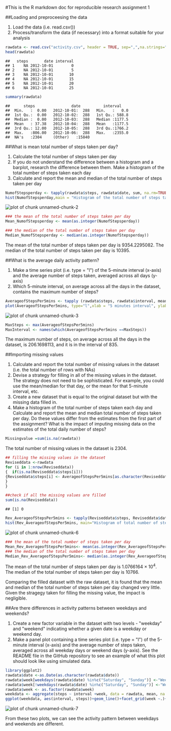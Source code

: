 #This is the R markdown doc for reproducible research assignment 1

##Loading and preproceesing the data

1. Load the data (i.e. read.csv())
2. Process/transform the data (if necessary) into a format suitable for your analysis


```r
rawdata <- read.csv("activity.csv", header = TRUE, sep=",",na.strings="NA")
head(rawdata)
```

```
##   steps       date interval
## 1    NA 2012-10-01        0
## 2    NA 2012-10-01        5
## 3    NA 2012-10-01       10
## 4    NA 2012-10-01       15
## 5    NA 2012-10-01       20
## 6    NA 2012-10-01       25
```

```r
summary(rawdata)
```

```
##      steps                date          interval     
##  Min.   :  0.00   2012-10-01:  288   Min.   :   0.0  
##  1st Qu.:  0.00   2012-10-02:  288   1st Qu.: 588.8  
##  Median :  0.00   2012-10-03:  288   Median :1177.5  
##  Mean   : 37.38   2012-10-04:  288   Mean   :1177.5  
##  3rd Qu.: 12.00   2012-10-05:  288   3rd Qu.:1766.2  
##  Max.   :806.00   2012-10-06:  288   Max.   :2355.0  
##  NA's   :2304     (Other)   :15840
```

##What is mean total number of steps taken per day?
1. Calculate the total number of steps taken per day
2. If you do not understand the difference between a histogram and a barplot, research the difference between them. Make a histogram of the total number of steps taken each day
3. Calculate and report the mean and median of the total number of steps taken per day


```r
NumofStepsperday <- tapply(rawdata$steps, rawdata$date, sum, na.rm=TRUE)
hist(NumofStepsperday,main = "Histogram of the total number of steps taken per day", xlab="Steps")
```

![plot of chunk unnamed-chunk-2](figure/unnamed-chunk-2-1.png)

```r
### the mean of the total number of steps taken per day
Mean_NumofStepsperday <- mean(as.integer(NumofStepsperday))

### the median of the total number of steps taken per day
Median_NumofStepsperday <- median(as.integer(NumofStepsperday))
```

The mean of the total number of steps taken per day is 9354.2295082.
The median of the total number of steps taken per day is 10395.

##What is the average daily activity pattern?
1. Make a time series plot (i.e. type = "l") of the 5-minute interval (x-axis) and the average number of steps taken, averaged across all days (y-axis)
2. Which 5-minute interval, on average across all the days in the dataset, contains the maximum number of steps?


```r
AverageofStepsPer5mins <- tapply (rawdata$steps, rawdata$interval, mean, na.rm=TRUE)
plot(AverageofStepsPer5mins, type="l",xlab = "5 minutes interval", ylab="Average number of steps taken", main="The average daily activity pattern")
```

![plot of chunk unnamed-chunk-3](figure/unnamed-chunk-3-1.png)

```r
MaxSteps <- max(AverageofStepsPer5mins)
MaxInterval <- names(which(AverageofStepsPer5mins ==MaxSteps))
```
The maximum number of steps, on average across all the days in the dataset, is 206.1698113, and it is in the interval of 835.

##Importing missing values
1. Calculate and report the total number of missing values in the dataset (i.e. the total number of rows with NAs)
2. Devise a strategy for filling in all of the missing values in the dataset. The strategy does not need to be sophisticated. For example, you could use the mean/median for that day, or the mean for that 5-minute interval, etc.
3. Create a new dataset that is equal to the original dataset but with the missing data filled in.
4. Make a histogram of the total number of steps taken each day and Calculate and report the mean and median total number of steps taken per day. Do these values differ from the estimates from the first part of the assignment? What is the impact of imputing missing data on the estimates of the total daily number of steps?


```r
Missingvalue =sum(is.na(rawdata))
```
The total number of missing values in the dataset is 2304.


```r
## filling the missing values in the dataset
Reviseddata <-rawdata
for (i in 1:nrow(Reviseddata))
{  if(is.na(Reviseddata$steps[i]))
{Reviseddata$steps[i] <- AverageofStepsPer5mins[as.character(Reviseddata$interval[i])]
}
}
```


```r
##check if all the missing values are filled
sum(is.na(Reviseddata))
```

```
## [1] 0
```

```r
Rev_AverageofStepsPer5mins <- tapply(Reviseddata$steps, Reviseddata$date, sum)
hist(Rev_AverageofStepsPer5mins, main="Histogram of total number of steps taken per day", xlab ="Steps")
```

![plot of chunk unnamed-chunk-6](figure/unnamed-chunk-6-1.png)

```r
### the mean of the total number of steps taken per day
Mean_Rev_AverageofStepsPer5mins<- mean(as.integer(Rev_AverageofStepsPer5mins))
### the median of the total number of steps taken per day
Median_Rev_AverageofStepsPer5mins<- median(as.integer(Rev_AverageofStepsPer5mins))
```
The mean of the total number of steps taken per day is 1.0766164 &times; 10<sup>4</sup>.
The median of the total number of steps taken per day is 10766.

Comparing the filled dataset with the raw dataset, it is found that the mean and median of the total number of steps taken per day changed very little. Given the stragegy taken for filling the missing value, the impact is negligible.

##Are there differences in activity patterns between weekdays and weekends?
1. Create a new factor variable in the dataset with two levels - "weekday" and "weekend" indicating whether a given date is a weekday or weekend day.
2. Make a panel plot containing a time series plot (i.e. type = "l") of the 5-minute interval (x-axis) and the average number of steps taken, averaged across all weekday days or weekend days (y-axis). See the README file in the GitHub repository to see an example of what this plot should look like using simulated data.


```r
library(ggplot2)
rawdata$date <-as.Date(as.character(rawdata$date))
rawdata$week[weekdays(rawdata$date) %in%c("Saturday", "Sunday")] <-"Weekend"
rawdata$week[!weekdays(rawdata$date) %in%c("Saturday", "Sunday")] <-"Weekday"
rawdata$week <- as.factor(rawdata$week)
weekdata <- aggregate(steps ~ interval +week, data = rawdata, mean, na.rm=TRUE)
ggplot(weekdata, aes(interval, steps))+geom_line()+facet_grid(week ~.)+labs(x="5 minutes interval")+labs(y="Average number of steps taken")+labs(title="The average activity pattern between weekdays and weekends")
```

![plot of chunk unnamed-chunk-7](figure/unnamed-chunk-7-1.png)


From these two plots, we can see the activity pattern between weekdays and weekends are different.
